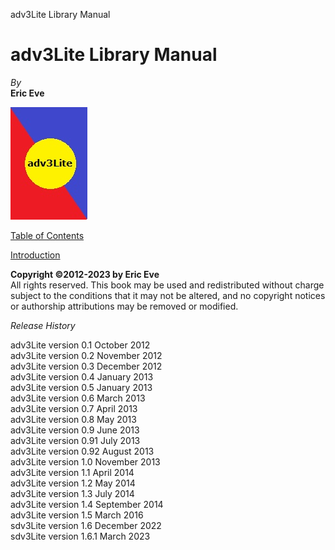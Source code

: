 adv3Lite Library Manual

# adv3Lite Library Manual

  
  
<span class="tall">*By*</span>  
**Eric Eve**  
  
  
  
![](mancover.jpg)  
  
  
  
[Table of Contents](toc.htm)  
  
[Introduction](docs-intro.htm)  
  
  
  
  
  
**Copyright ©2012-2023 by Eric Eve**  
All rights reserved. This book may be used and redistributed without
charge subject to the conditions that it may not be altered, and no
copyright notices or authorship attributions may be removed or
modified.  
  
  
*Release History*  
  
adv3Lite version 0.1 October 2012  
adv3Lite version 0.2 November 2012  
adv3Lite version 0.3 December 2012  
adv3Lite version 0.4 January 2013  
adv3Lite version 0.5 January 2013  
adv3Lite version 0.6 March 2013  
adv3Lite version 0.7 April 2013  
adv3Lite version 0.8 May 2013  
adv3Lite version 0.9 June 2013  
adv3Lite version 0.91 July 2013  
adv3Lite version 0.92 August 2013  
adv3Lite version 1.0 November 2013  
adv3Lite version 1.1 April 2014  
adv3Lite version 1.2 May 2014  
adv3Lite version 1.3 July 2014  
adv3Lite version 1.4 September 2014  
adv3Lite version 1.5 March 2016  
sdv3Lite version 1.6 December 2022  
sdv3Lite version 1.6.1 March 2023  
